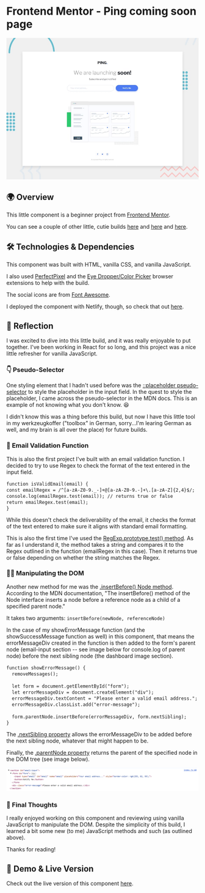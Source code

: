 # Frontend Mentor - Ping coming soon page

![Design preview for the Ping coming soon page coding challenge](./project%20requirements/design/desktop-preview.jpg)

## 🌍 Overview

This little component is a beginner project from [Frontend Mentor](https://www.frontendmentor.io/challenges/ping-single-column-coming-soon-page-5cadd051fec04111f7b848da/hub).

You can see a couple of other little, cutie builds [here](https://github.com/crwainstock/fe-mentor-social-proof) and [here](https://github.com/crwainstock/fe-mentor-product-preview) and [here](https://github.com/crwainstock/fe-mentor-testimonial-grid).

## 🛠️ Technologies & Dependencies

This component was built with HTML, vanilla CSS, and vanilla JavaScript.

I also used [PerfectPixel](https://www.welldonecode.com/perfectpixel/) and the [Eye Dropper/Color Picker](https://eyedropper.org/) browser extensions to help with the build.

The social icons are from [Font Awesome](https://fontawesome.com/icons).

I deployed the component with Netlify, though, so check that out [here](https://glowing-babka-60bb1c.netlify.app/).

## 🤔 Reflection

I was excited to dive into this little build, and it was really enjoyable to put together. I've been working in React for so long, and this project was a nice little refresher for vanilla JavaScript.

### 👇 Pseudo-Selector

One styling element that I hadn't used before was the [::placeholder pseudo-selector](https://developer.mozilla.org/en-US/docs/Web/CSS/::placeholder) to style the placeholder in the input field. In the quest to style the placeholder, I came across the pseudo-selector in the MDN docs. This is an example of not knowing what you don't know. 😆

I didn't know this was a thing before this build, but now I have this little tool in my werkzeugkoffer ("toolbox" in German, sorry...I'm learing German as well, and my brain is all over the place) for future builds.

### 📨 Email Validation Function

This is also the first project I've built with an email validation function. I decided to try to use Regex to check the format of the text entered in the input field.

```
function isValidEmail(email) {
const emailRegex = /^[a-zA-Z0-9._-]+@[a-zA-Z0-9.-]+\.[a-zA-Z]{2,4}$/;
console.log(emailRegex.test(email)); // returns true or false
return emailRegex.test(email);
}
```

While this doesn't check the deliverability of the email, it checks the format of the text entered to make sure it aligns with standard email formatting.

This is also the first time I've used the [RegExp.prototype.test() method](https://developer.mozilla.org/en-US/docs/Web/JavaScript/Reference/Global_Objects/RegExp/test). As far as I understand it, the method takes a string and compares it to the Regex outlined in the function (emailRegex in this case). Then it returns true or false depending on whether the string matches the Regex.

### 👩‍🔬 Manipulating the DOM

Another new method for me was the [.insertBefore() Node method](https://developer.mozilla.org/en-US/docs/Web/API/Node/insertBefore). According to the MDN documentation, "The insertBefore() method of the Node interface inserts a node before a reference node as a child of a specified parent node."

It takes two arguments: `insertBefore(newNode, referenceNode)`

In the case of my showErrorMessage function (and the showSuccessMessage function as well) in this component, that means the errorMessageDiv created in the function is then added to the form's parent node (email-input section -- see image below for console.log of parent node) before the next sibling node (the dashboard image section).

```
function showErrorMessage() {
  removeMessages();

  let form = document.getElementById("form");
  let errorMessageDiv = document.createElement("div");
  errorMessageDiv.textContent = "Please enter a valid email address.";
  errorMessageDiv.classList.add("error-message");

  form.parentNode.insertBefore(errorMessageDiv, form.nextSibling);
}
```

The [.nextSibling property](https://developer.mozilla.org/en-US/docs/Web/API/Node/nextSibling) allows the errorMessageDiv to be added before the next sibling node, whatever that might happen to be.

Finally, the [.parentNode property](https://developer.mozilla.org/en-US/docs/Web/API/Node/parentNode) returns the parent of the specified node in the DOM tree (see image below).

![parent node console log](./project%20requirements/images/parentNode.png)

### 💭 Final Thoughts

I really enjoyed working on this component and reviewing using vanilla JavaScript to manipulate the DOM. Despite the simplicity of this build, I learned a bit some new (to me) JavaScript methods and such (as outlined above).

Thanks for reading!

## 👀 Demo & Live Version

Check out the live version of this component [here](https://glowing-babka-60bb1c.netlify.app/).
